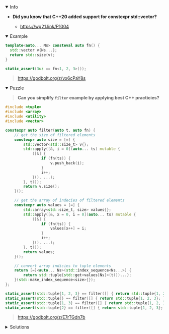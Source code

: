<details open><summary>Info</summary><p>

* **Did you know that C++20 added support for constexpr std::vector?**

  * https://wg21.link/P1004

</p></details><details open><summary>Example</summary><p>

```cpp
template<auto... Ns> consteval auto fn() {
  std::vector v{Ns...};
  return std::size(v);
}

static_assert(3uz == fn<1, 2, 3>());
```

> https://godbolt.org/z/vx6cPaY8s

</p></details><details open><summary>Puzzle</summary><p>

> **Can you simplify `filter` example by applying best C++ practicies?**

```cpp
#include <tuple>
#include <array>
#include <utility>
#include <vector>

constexpr auto filter(auto t, auto fn) {
    // get the size of filtered elements
    constexpr auto size = [=] {
        std::vector<std::size_t> v{};
        std::apply([&, i = 0](auto... ts) mutable {
            ([&] {
                if (fn(ts)) {
                    v.push_back(i);
                }
                i++;
            }(), ...);
        }, t());
        return v.size();
    }();

    // get the array of indecies of filtered elements
    constexpr auto values = [=] {
        std::array<std::size_t, size> values{};
        std::apply([&, x = 0, i = 0](auto... ts) mutable {
            ([&] {
                if (fn(ts)) {
                    values[x++] = i;
                }
                i++;
            }(), ...);
        }, t());
        return values;
    }();

    // convert array indicies to tuple elements
    return [=]<auto... Ns>(std::index_sequence<Ns...>) {
        return std::tuple{std::get<values[Ns]>(t())...};
    }(std::make_index_sequence<size>{});
};

static_assert(std::tuple{1, 2, 3} == filter([] { return std::tuple{1, 2, 3}; }, [](auto) { return true; }));
static_assert(std::tuple{} == filter([] { return std::tuple{1, 2, 3}; }, [](auto) { return false; }));
static_assert(std::tuple{1, 3} == filter([] { return std::tuple{1, 2, 3}; }, [](auto v) { return v != 2; }));
static_assert(std::tuple{2} == filter([] { return std::tuple{1, 2, 3}; }, [](auto v) { return v == 2; }));
```

> https://godbolt.org/z/E7rTGdn7b

</p></details><details><summary>Solutions</summary><p>

```cpp
constexpr auto filter(auto t, auto fn) {
  // get the vector of filtered elements
  constexpr auto r = [=] {
    return std::apply(
        [=](auto... ts) {
          return [=] {
            auto v = std::vector{ts...};
            std::erase_if(v, std::not_fn(fn));
            return v;
          };
        },
        t());
  }();

  // convert the vector to a tuple
  return [=]<auto... Ns>(std::index_sequence<Ns...>) {
    const auto v = r();
    return std::tuple{v[Ns]...};
  }(std::make_index_sequence<r().size()>{});
}
```

> https://godbolt.org/z/WTMEPs93o

```cpp
constexpr auto filter(auto t, auto fn) {
  constexpr auto v = std::apply(
      [=](auto... ts) {
        auto const ints = {ts...};
        return [=] () { return ints | std::views::filter(fn) | std::ranges::to<std::vector>(); };
      }, t());

  return [=]<auto... Ns>(std::index_sequence<Ns...>) {
    return std::tuple{v()[Ns]...};
  }(std::make_index_sequence<v().size()>{});
}
```

> https://godbolt.org/z/3z3s4s6h6
